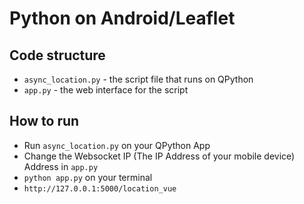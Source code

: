 # Python on Android/Leaflet

## Code structure

* `async_location.py` - the script file that runs on QPython
* `app.py` - the web interface for the script

## How to run

* Run `async_location.py` on your QPython App
* Change the Websocket IP (The IP Address of your mobile device) Address in `app.py`
* `python app.py` on your terminal
* `http://127.0.0.1:5000/location_vue`